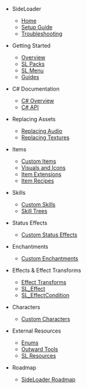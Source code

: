 - SideLoader
  - [Home](/)
  - [Setup Guide](GettingStarted/Installation.md)
  - [Troubleshooting](Troubleshooting.md)

- Getting Started

  - [Overview](GettingStarted/Overview.md)
  - [SL Packs](GettingStarted/SLPacks.md)
  - [SL Menu](GettingStarted/SLMenu.md)
  - [Guides](GettingStarted/Guides.md)

- C# Documentation

  - [C# Overview](GettingStarted/CSharpGuide.md)
  - [C# API](https://sinai-dev.github.io/OSLDocs/_docfx/api/SideLoader.html ':target=_self')
  
- Replacing Assets

  - [Replacing Audio](Replacing/Audio.md)
  - [Replacing Textures](Replacing/Textures.md)
  
- Items
  
  - [Custom Items](Custom/Items.md)  
  - [Visuals and Icons](Custom/ItemVisuals.md)
  - [Item Extensions](Custom/ItemExtensions.md)
  - [Item Recipes](Custom/ItemRecipes.md)
  
- Skills

  - [Custom Skills](Custom/Skills.md)
  - [Skill Trees](Custom/SkillTrees.md)
  
- Status Effects

  - [Custom Status Effects](Custom/StatusEffects.md)
  
- Enchantments

  - [Custom Enchantments](Custom/Enchantments.md)
  
- Effects & Effect Transforms

  - [Effect Transforms](Effects/EffectTransforms.md)
  - [SL_Effect](Effects/SL_Effect.md)
  - [SL_EffectCondition](Effects/SL_EffectCondition.md)
  
- Characters

  - [Custom Characters](Custom/Characters.md)
  
- External Resources

  - [Enums](https://github.com/sinai-dev/Outward-SideLoader/tree/master/Resources/Types/enums)
  - [Outward Tools](https://docs.google.com/spreadsheets/d/1btxPTmgeRqjhqC5dwpPXWd49-_tX_OVLN1Uvwv525K4/edit#gid=1701861708)
  - [SL Resources](https://github.com/sinai-dev/Outward-SideLoader/tree/master/Resources)
  
- Roadmap

  - [SideLoader Roadmap](Roadmap)